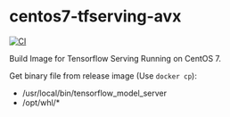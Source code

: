 # centos7-tfserving-avx

[![CI](https://github.com/pachira-open-source/centos7-tfserving-avx/actions/workflows/main.yml/badge.svg)](https://github.com/pachira-open-source/centos7-tfserving-avx/actions/workflows/main.yml)

Build Image for Tensorflow Serving Running on CentOS 7.

Get binary file from release image (Use `docker cp`):

- /usr/local/bin/tensorflow_model_server
- /opt/whl/*

